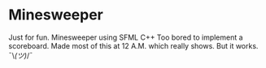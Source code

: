 # Minesweeper
Just for fun.
Minesweeper using SFML C++
Too bored to implement a scoreboard.
Made most of this at 12 A.M. which really shows. But it works. ¯\\_(ツ)_/¯ 
